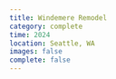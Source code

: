 ```yaml
---
title: Windemere Remodel
category: complete
time: 2024
location: Seattle, WA
images: false
complete: false
---
```

